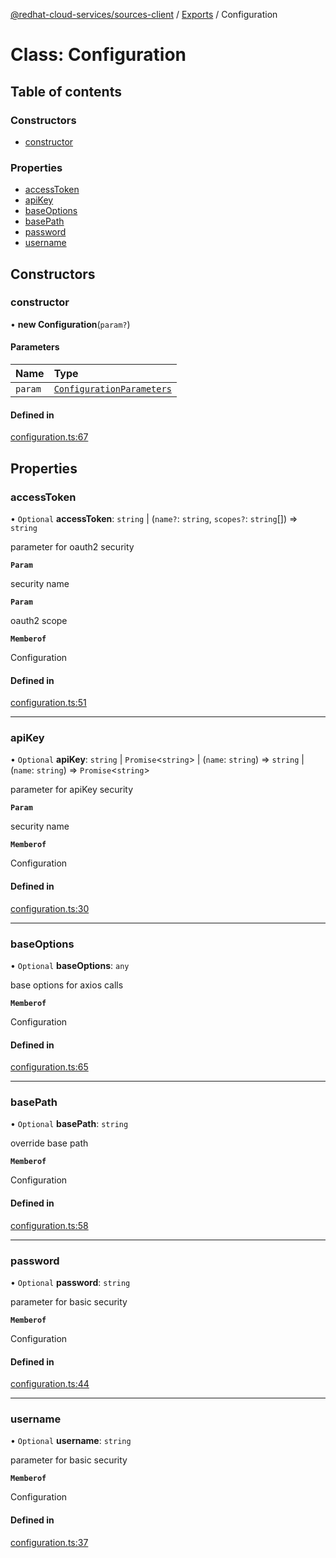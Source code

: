 [@redhat-cloud-services/sources-client](../README.md) / [Exports](../modules.md) / Configuration

# Class: Configuration

## Table of contents

### Constructors

- [constructor](Configuration.md#constructor)

### Properties

- [accessToken](Configuration.md#accesstoken)
- [apiKey](Configuration.md#apikey)
- [baseOptions](Configuration.md#baseoptions)
- [basePath](Configuration.md#basepath)
- [password](Configuration.md#password)
- [username](Configuration.md#username)

## Constructors

### constructor

• **new Configuration**(`param?`)

#### Parameters

| Name | Type |
| :------ | :------ |
| `param` | [`ConfigurationParameters`](../interfaces/ConfigurationParameters.md) |

#### Defined in

[configuration.ts:67](https://github.com/RedHatInsights/javascript-clients/blob/master/packages/sources/configuration.ts#L67)

## Properties

### accessToken

• `Optional` **accessToken**: `string` \| (`name?`: `string`, `scopes?`: `string`[]) => `string`

parameter for oauth2 security

**`Param`**

security name

**`Param`**

oauth2 scope

**`Memberof`**

Configuration

#### Defined in

[configuration.ts:51](https://github.com/RedHatInsights/javascript-clients/blob/master/packages/sources/configuration.ts#L51)

___

### apiKey

• `Optional` **apiKey**: `string` \| `Promise`<`string`\> \| (`name`: `string`) => `string` \| (`name`: `string`) => `Promise`<`string`\>

parameter for apiKey security

**`Param`**

security name

**`Memberof`**

Configuration

#### Defined in

[configuration.ts:30](https://github.com/RedHatInsights/javascript-clients/blob/master/packages/sources/configuration.ts#L30)

___

### baseOptions

• `Optional` **baseOptions**: `any`

base options for axios calls

**`Memberof`**

Configuration

#### Defined in

[configuration.ts:65](https://github.com/RedHatInsights/javascript-clients/blob/master/packages/sources/configuration.ts#L65)

___

### basePath

• `Optional` **basePath**: `string`

override base path

**`Memberof`**

Configuration

#### Defined in

[configuration.ts:58](https://github.com/RedHatInsights/javascript-clients/blob/master/packages/sources/configuration.ts#L58)

___

### password

• `Optional` **password**: `string`

parameter for basic security

**`Memberof`**

Configuration

#### Defined in

[configuration.ts:44](https://github.com/RedHatInsights/javascript-clients/blob/master/packages/sources/configuration.ts#L44)

___

### username

• `Optional` **username**: `string`

parameter for basic security

**`Memberof`**

Configuration

#### Defined in

[configuration.ts:37](https://github.com/RedHatInsights/javascript-clients/blob/master/packages/sources/configuration.ts#L37)
